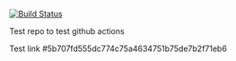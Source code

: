 [![Build Status](https://github.com/jrouwe/TestRepo/actions/workflows/build.yml/badge.svg)](https://github.com/jrouwe/TestRepo/actions/)

Test repo to test github actions

Test link #5b707fd555dc774c75a4634751b75de7b2f71eb6